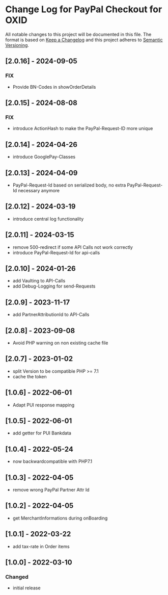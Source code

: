# Change Log for PayPal Checkout for OXID

All notable changes to this project will be documented in this file.
The format is based on [Keep a Changelog](http://keepachangelog.com/)
and this project adheres to [Semantic Versioning](http://semver.org/).

## [2.0.16] - 2024-09-05

### FIX

- Provide BN-Codes in showOrderDetails

## [2.0.15] - 2024-08-08

### FIX

- introduce ActionHash to make the PayPal-Request-ID more unique

## [2.0.14] - 2024-04-26

- introduce GooglePay-Classes

## [2.0.13] - 2024-04-09

- PayPal-Request-Id based on serialized body, no extra PayPal-Request-Id necessary anymore

## [2.0.12] - 2024-03-19

- introduce central log functionality

## [2.0.11] - 2024-03-15

- remove 500-redirect if some API Calls not work correctly
- introduce PayPal-Request-Id for api-calls

## [2.0.10] - 2024-01-26

- add Vaulting to API-Calls
- add Debug-Logging for send-Requests

## [2.0.9] - 2023-11-17

- add PartnerAttributionId to API-Calls

## [2.0.8] - 2023-09-08

- Avoid PHP warning on non existing cache file

## [2.0.7] - 2023-01-02

- split Version to be compatible PHP >= 7.1
- cache the token

## [1.0.6] - 2022-06-01

- Adapt PUI response mapping

## [1.0.5] - 2022-06-01

- add getter for PUI Bankdata

## [1.0.4] - 2022-05-24

- now backwardcompatible with PHP7.1

## [1.0.3] - 2022-04-05

- remove wrong PayPal Partner Attr Id

## [1.0.2] - 2022-04-05

- get MerchantInformations during onBoarding

## [1.0.1] - 2022-03-22

- add tax-rate in Order items

## [1.0.0] - 2022-03-10

### Changed
- initial release
